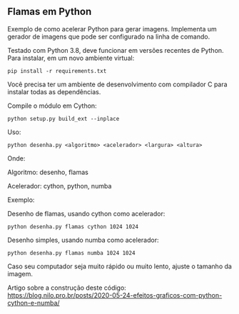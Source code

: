 Flamas em Python
----------------

Exemplo de como acelerar Python para gerar imagens.
Implementa um gerador de imagens que pode ser configurado na linha de comando.


Testado com Python 3.8, deve funcionar em versões recentes de Python.
Para instalar, em um novo ambiente virtual:
```
pip install -r requirements.txt
```
Você precisa ter um ambiente de desenvolvimento com compilador C para instalar todas as dependências.

Compile o módulo em Cython:
```
python setup.py build_ext --inplace
```

Uso:
```
python desenha.py <algoritmo> <acelerador> <largura> <altura>
```
Onde:

Algoritmo: desenho, flamas

Acelerador: cython, python, numba

Exemplo:

Desenho de flamas, usando cython como acelerador:
```
python desenha.py flamas cython 1024 1024
```

Desenho simples, usando numba como acelerador:
```
python desenha.py flamas numba 1024 1024
```

Caso seu computador seja muito rápido ou muito lento, ajuste o tamanho da imagem.


Artigo sobre a construção deste código:
https://blog.nilo.pro.br/posts/2020-05-24-efeitos-graficos-com-python-cython-e-numba/
